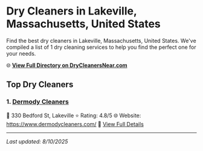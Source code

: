 # Dry Cleaners in Lakeville, Massachusetts, United States

Find the best dry cleaners in Lakeville, Massachusetts, United States. We've compiled a list of 1 dry cleaning services to help you find the perfect one for your needs.

🌐 **[View Full Directory on DryCleanersNear.com](https://drycleanersnear.com/city/US/Massachusetts/Lakeville)**

## Top Dry Cleaners

### 1. [Dermody Cleaners](https://drycleanersnear.com/dryCleaner/688193b2a2f5b6ba07499eef/dermody-cleaners)
📍 330 Bedford St, Lakeville
⭐ Rating: 4.8/5
🌐 Website: https://www.dermodycleaners.com/
🔗 [View Full Details](https://drycleanersnear.com/dryCleaner/688193b2a2f5b6ba07499eef/dermody-cleaners)


---

*Last updated: 8/10/2025*
